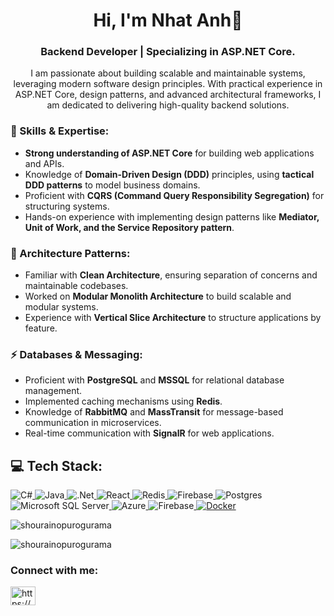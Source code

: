 <h1 align="center">Hi, I'm Nhat Anh👋</h1>
<h3 align="center">Backend Developer | Specializing in ASP.NET Core.</h3>
<p align="center">I am passionate about building scalable and maintainable systems, leveraging modern software design principles. With practical experience in ASP.NET Core, design patterns, and advanced architectural frameworks, I am dedicated to delivering high-quality backend solutions.</p>

### 🔭 Skills & Expertise:
 - **Strong understanding of ASP.NET Core** for building web applications and APIs.
 - Knowledge of **Domain-Driven Design (DDD)** principles, using **tactical DDD patterns** to model business domains.
 - Proficient with **CQRS (Command Query Responsibility Segregation)** for structuring systems.
 - Hands-on experience with implementing design patterns like **Mediator, Unit of Work, and the Service Repository pattern**.

### 📝 Architecture Patterns:
 -   Familiar with **Clean Architecture**, ensuring separation of concerns and maintainable codebases.
 - Worked on **Modular Monolith Architecture** to build scalable and modular systems.
 - Experience with **Vertical Slice Architecture** to structure applications by feature.

### ⚡ Databases & Messaging:
 - Proficient with **PostgreSQL** and **MSSQL** for relational database management.
 - Implemented caching mechanisms using **Redis**.
 - Knowledge of **RabbitMQ** and **MassTransit** for message-based communication in microservices.
 - Real-time communication with **SignalR** for web applications.

<h2>💻 Tech Stack:</h2>
<a href="https://learn.microsoft.com/en-us/dotnet/csharp/" target="_blank">
  <img src="https://img.shields.io/badge/c%23-%23239120.svg?style=for-the-badge&logo=csharp&logoColor=white" alt="C#" style="display:inline-block;" />
</a>
<a href="https://www.java.com/" target="_blank">
  <img src="https://img.shields.io/badge/java-%23ED8B00.svg?style=for-the-badge&logo=openjdk&logoColor=white" alt="Java" style="display:inline-block;" />
</a>
<a href="https://dotnet.microsoft.com/en-us/" target="_blank">
  <img src="https://img.shields.io/badge/.NET-5C2D91?style=for-the-badge&logo=.net&logoColor=white" alt=".Net" style="display:inline-block;" />
</a>
<a href="https://reactjs.org/" target="_blank">
  <img src="https://img.shields.io/badge/react-%2320232a.svg?style=for-the-badge&logo=react&logoColor=%2361DAFB" alt="React" style="display:inline-block;" />
</a>
<a href="https://redis.io/" target="_blank">
  <img src="https://img.shields.io/badge/redis-%23DD0031.svg?style=for-the-badge&logo=redis&logoColor=white" alt="Redis" style="display:inline-block;" />
</a>
<a href="https://firebase.google.com/" target="_blank">
  <img src="https://img.shields.io/badge/firebase-a08021?style=for-the-badge&logo=firebase&logoColor=ffcd34" alt="Firebase" style="display:inline-block;" />
</a>
<a href="https://www.postgresql.org/" target="_blank">
  <img src="https://img.shields.io/badge/postgres-%23316192.svg?style=for-the-badge&logo=postgresql&logoColor=white" alt="Postgres" style="display:inline-block;" />
</a>
<a href="https://learn.microsoft.com/en-us/sql/" target="_blank">
  <img src="https://img.shields.io/badge/Microsoft%20SQL%20Server-CC2927?style=for-the-badge&logo=microsoft%20sql%20server&logoColor=white" alt="Microsoft SQL Server" style="display:inline-block;" />
</a>
<a href="https://azure.microsoft.com/en-us/" target="_blank">
  <img src="https://img.shields.io/badge/azure-%230072C6.svg?style=for-the-badge&logo=microsoftazure&logoColor=white" alt="Azure" style="display:inline-block;" />
</a>
<a href="https://firebase.google.com/" target="_blank">
  <img src="https://img.shields.io/badge/firebase-%23039BE5.svg?style=for-the-badge&logo=firebase" alt="Firebase" style="display:inline-block;" />
</a>
<a href="https://www.docker.com/">
  <img src="https://img.shields.io/badge/docker-%230db7ed.svg?style=for-the-badge&logo=docker&logoColor=white" alt="Docker" />
</a>



<p align="left"> <img src="https://komarev.com/ghpvc/?username=shourainopurogurama&label=Profile%20views&color=0e75b6&style=flat" alt="shourainopurogurama" /> </p>
<p><img align="center" src="https://github-readme-streak-stats.herokuapp.com/?user=shourainopurogurama&" alt="shourainopurogurama" /></p>
<h3 align="left">Connect with me:</h3>
<p align="left">
<a href="https://fb.com/n.a.1203" target="blank"><img align="center" src="https://raw.githubusercontent.com/rahuldkjain/github-profile-readme-generator/master/src/images/icons/Social/facebook.svg" alt="https://www.facebook.com/n.a.1203" height="30" width="40" /></a>
</p>

